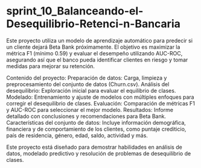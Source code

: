 # sprint_10_Balanceando-el-Desequilibrio-Retenci-n-Bancaria

Este proyecto utiliza un modelo de aprendizaje automático para predecir si un cliente dejará Beta Bank próximamente. El objetivo es maximizar la métrica F1 (mínimo 0.59) y evaluar el desempeño utilizando AUC-ROC, asegurando así que el banco pueda identificar clientes en riesgo y tomar medidas para mejorar su retención.

Contenido del proyecto:
Preparación de datos: Carga, limpieza y preprocesamiento del conjunto de datos (Churn.csv).
Análisis del desequilibrio: Exploración inicial para evaluar el equilibrio de clases.
Modelado: Entrenamiento y ajuste de modelos con múltiples enfoques para corregir el desequilibrio de clases.
Evaluación: Comparación de métricas F1 y AUC-ROC para seleccionar el mejor modelo.
Resultados: Informe detallado con conclusiones y recomendaciones para Beta Bank.
Características del conjunto de datos:
Incluye información demográfica, financiera y de comportamiento de los clientes, como puntaje crediticio, país de residencia, género, edad, saldo, actividad y más.

Este proyecto está diseñado para demostrar habilidades en análisis de datos, modelado predictivo y resolución de problemas de desequilibrio de clases.
